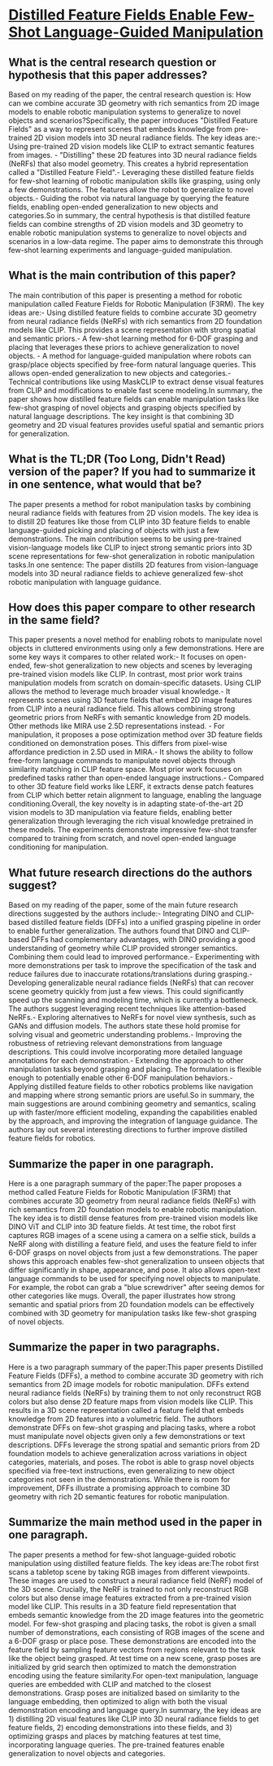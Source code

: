 # [Distilled Feature Fields Enable Few-Shot Language-Guided Manipulation](https://arxiv.org/abs/2308.07931)

## What is the central research question or hypothesis that this paper addresses?

 Based on my reading of the paper, the central research question is: How can we combine accurate 3D geometry with rich semantics from 2D image models to enable robotic manipulation systems to generalize to novel objects and scenarios?Specifically, the paper introduces "Distilled Feature Fields" as a way to represent scenes that embeds knowledge from pre-trained 2D vision models into 3D neural radiance fields. The key ideas are:- Using pre-trained 2D vision models like CLIP to extract semantic features from images. - "Distilling" these 2D features into 3D neural radiance fields (NeRFs) that also model geometry. This creates a hybrid representation called a "Distilled Feature Field".- Leveraging these distilled feature fields for few-shot learning of robotic manipulation skills like grasping, using only a few demonstrations. The features allow the robot to generalize to novel objects.- Guiding the robot via natural language by querying the feature fields, enabling open-ended generalization to new objects and categories.So in summary, the central hypothesis is that distilled feature fields can combine strengths of 2D vision models and 3D geometry to enable robotic manipulation systems to generalize to novel objects and scenarios in a low-data regime. The paper aims to demonstrate this through few-shot learning experiments and language-guided manipulation.


## What is the main contribution of this paper?

 The main contribution of this paper is presenting a method for robotic manipulation called Feature Fields for Robotic Manipulation (F3RM). The key ideas are:- Using distilled feature fields to combine accurate 3D geometry from neural radiance fields (NeRFs) with rich semantics from 2D foundation models like CLIP. This provides a scene representation with strong spatial and semantic priors.- A few-shot learning method for 6-DOF grasping and placing that leverages these priors to achieve generalization to novel objects. - A method for language-guided manipulation where robots can grasp/place objects specified by free-form natural language queries. This allows open-ended generalization to new objects and categories.- Technical contributions like using MaskCLIP to extract dense visual features from CLIP and modifications to enable fast scene modeling.In summary, the paper shows how distilled feature fields can enable manipulation tasks like few-shot grasping of novel objects and grasping objects specified by natural language descriptions. The key insight is that combining 3D geometry and 2D visual features provides useful spatial and semantic priors for generalization.


## What is the TL;DR (Too Long, Didn't Read) version of the paper? If you had to summarize it in one sentence, what would that be?

 The paper presents a method for robot manipulation tasks by combining neural radiance fields with features from 2D vision models. The key idea is to distill 2D features like those from CLIP into 3D feature fields to enable language-guided picking and placing of objects with just a few demonstrations. The main contribution seems to be using pre-trained vision-language models like CLIP to inject strong semantic priors into 3D scene representations for few-shot generalization in robotic manipulation tasks.In one sentence: The paper distills 2D features from vision-language models into 3D neural radiance fields to achieve generalized few-shot robotic manipulation with language guidance.


## How does this paper compare to other research in the same field?

 This paper presents a novel method for enabling robots to manipulate novel objects in cluttered environments using only a few demonstrations. Here are some key ways it compares to other related work:- It focuses on open-ended, few-shot generalization to new objects and scenes by leveraging pre-trained vision models like CLIP. In contrast, most prior work trains manipulation models from scratch on domain-specific datasets. Using CLIP allows the method to leverage much broader visual knowledge.- It represents scenes using 3D feature fields that embed 2D image features from CLIP into a neural radiance field. This allows combining strong geometric priors from NeRFs with semantic knowledge from 2D models. Other methods like MIRA use 2.5D representations instead.  - For manipulation, it proposes a pose optimization method over 3D feature fields conditioned on demonstration poses. This differs from pixel-wise affordance prediction in 2.5D used in MIRA.- It shows the ability to follow free-form language commands to manipulate novel objects through similarity matching in CLIP feature space. Most prior work focuses on predefined tasks rather than open-ended language instructions.- Compared to other 3D feature field works like LERF, it extracts dense patch features from CLIP which better retain alignment to language, enabling the language conditioning.Overall, the key novelty is in adapting state-of-the-art 2D vision models to 3D manipulation via feature fields, enabling better generalization through leveraging the rich visual knowledge pretrained in these models. The experiments demonstrate impressive few-shot transfer compared to training from scratch, and novel open-ended language conditioning for manipulation.


## What future research directions do the authors suggest?

 Based on my reading of the paper, some of the main future research directions suggested by the authors include:- Integrating DINO and CLIP-based distilled feature fields (DFFs) into a unified grasping pipeline in order to enable further generalization. The authors found that DINO and CLIP-based DFFs had complementary advantages, with DINO providing a good understanding of geometry while CLIP provided stronger semantics. Combining them could lead to improved performance.- Experimenting with more demonstrations per task to improve the specification of the task and reduce failures due to inaccurate rotations/translations during grasping.- Developing generalizable neural radiance fields (NeRFs) that can recover scene geometry quickly from just a few views. This could significantly speed up the scanning and modeling time, which is currently a bottleneck. The authors suggest leveraging recent techniques like attention-based NeRFs.- Exploring alternatives to NeRFs for novel view synthesis, such as GANs and diffusion models. The authors state these hold promise for solving visual and geometric understanding problems.- Improving the robustness of retrieving relevant demonstrations from language descriptions. This could involve incorporating more detailed language annotations for each demonstration.- Extending the approach to other manipulation tasks beyond grasping and placing. The formulation is flexible enough to potentially enable other 6-DOF manipulation behaviors.- Applying distilled feature fields to other robotics problems like navigation and mapping where strong semantic priors are useful.So in summary, the main suggestions are around combining geometry and semantics, scaling up with faster/more efficient modeling, expanding the capabilities enabled by the approach, and improving the integration of language guidance. The authors lay out several interesting directions to further improve distilled feature fields for robotics.


## Summarize the paper in one paragraph.

 Here is a one paragraph summary of the paper:The paper proposes a method called Feature Fields for Robotic Manipulation (F3RM) that combines accurate 3D geometry from neural radiance fields (NeRFs) with rich semantics from 2D foundation models to enable robotic manipulation. The key idea is to distill dense features from pre-trained vision models like DINO ViT and CLIP into 3D feature fields. At test time, the robot first captures RGB images of a scene using a camera on a selfie stick, builds a NeRF along with distilling a feature field, and uses the feature field to infer 6-DOF grasps on novel objects from just a few demonstrations. The paper shows this approach enables few-shot generalization to unseen objects that differ significantly in shape, appearance, and pose. It also allows open-text language commands to be used for specifying novel objects to manipulate. For example, the robot can grab a "blue screwdriver" after seeing demos for other categories like mugs. Overall, the paper illustrates how strong semantic and spatial priors from 2D foundation models can be effectively combined with 3D geometry for manipulation tasks like few-shot grasping of novel objects.


## Summarize the paper in two paragraphs.

 Here is a two paragraph summary of the paper:This paper presents Distilled Feature Fields (DFFs), a method to combine accurate 3D geometry with rich semantics from 2D image models for robotic manipulation. DFFs extend neural radiance fields (NeRFs) by training them to not only reconstruct RGB colors but also dense 2D feature maps from vision models like CLIP. This results in a 3D scene representation called a feature field that embeds knowledge from 2D features into a volumetric field. The authors demonstrate DFFs on few-shot grasping and placing tasks, where a robot must manipulate novel objects given only a few demonstrations or text descriptions. DFFs leverage the strong spatial and semantic priors from 2D foundation models to achieve generalization across variations in object categories, materials, and poses. The robot is able to grasp novel objects specified via free-text instructions, even generalizing to new object categories not seen in the demonstrations. While there is room for improvement, DFFs illustrate a promising approach to combine 3D geometry with rich 2D semantic features for robotic manipulation.


## Summarize the main method used in the paper in one paragraph.

 The paper presents a method for few-shot language-guided robotic manipulation using distilled feature fields. The key ideas are:The robot first scans a tabletop scene by taking RGB images from different viewpoints. These images are used to construct a neural radiance field (NeRF) model of the 3D scene. Crucially, the NeRF is trained to not only reconstruct RGB colors but also dense image features extracted from a pre-trained vision model like CLIP. This results in a 3D feature field representation that embeds semantic knowledge from the 2D image features into the geometric model. For few-shot grasping and placing tasks, the robot is given a small number of demonstrations, each consisting of RGB images of the scene and a 6-DOF grasp or place pose. These demonstrations are encoded into the feature field by sampling feature vectors from regions relevant to the task like the object being grasped. At test time on a new scene, grasp poses are initialized by grid search then optimized to match the demonstration encoding using the feature similarity.For open-text manipulation, language queries are embedded with CLIP and matched to the closest demonstrations. Grasp poses are initialized based on similarity to the language embedding, then optimized to align with both the visual demonstration encoding and language query.In summary, the key ideas are 1) distilling 2D visual features like CLIP into 3D neural radiance fields to get feature fields, 2) encoding demonstrations into these fields, and 3) optimizing grasps and places by matching features at test time, incorporating language queries. The pre-trained features enable generalization to novel objects and categories.

